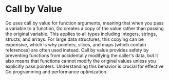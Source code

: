 # Call by Value

Go uses call by value for function arguments, meaning that when you pass a variable to a function, Go creates a copy of the value rather than passing the original variable. This applies to all types including integers, strings, structs, and arrays. For large data structures, this copying can be expensive, which is why pointers, slices, and maps (which contain references) are often used instead. Call by value provides safety by preventing functions from accidentally modifying the caller's data, but it also means that functions cannot modify the original values unless you explicitly pass pointers. Understanding this behavior is crucial for effective Go programming and performance optimization.